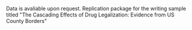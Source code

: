 Data is avaliable upon request. Replication package for the writing sample titled "The Cascading Effects of Drug Legalization: Evidence from US County Borders"
